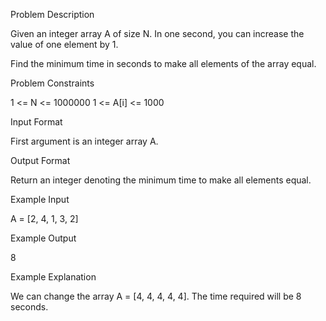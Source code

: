 Problem Description

Given an integer array A of size N. In one second, you can increase the value of one element by 1.

Find the minimum time in seconds to make all elements of the array equal.


Problem Constraints

1 <= N <= 1000000
1 <= A[i] <= 1000


Input Format

First argument is an integer array A.


Output Format

Return an integer denoting the minimum time to make all elements equal.


Example Input

A = [2, 4, 1, 3, 2]


Example Output

8


Example Explanation

We can change the array A = [4, 4, 4, 4, 4]. The time required will be 8 seconds.